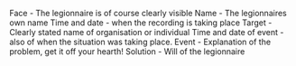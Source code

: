 Face - The legionnaire is of course clearly visible
Name - The legionnaires own name
Time and date - when the recording is taking place
Target - Clearly stated name of organisation or individual
Time and date of event -  also of when the situation was taking place.
Event - Explanation of the problem, get it off your hearth!
Solution - Will of the legionnaire
